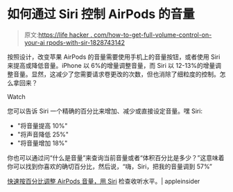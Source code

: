 # 如何通过 Siri 控制 AirPods 的音量

> 原文:[https://life hacker . com/how-to-get-full-volume-control-on-your-ai rpods-with-sir-1828743142](https://lifehacker.com/how-to-get-full-volume-control-on-your-airpods-with-sir-1828743142)

按照设计，改变苹果 AirPods 的音量需要使用手机上的音量按钮，或者使用 Siri 来提高或降低音量。iPhone 以 6%的增量调整音量，而 Siri 以 12-13%的增量调整音量。显然，这减少了您需要请求卷更改的次数，但也消除了细粒度的控制。怎么拿回来？

Watch

您可以告诉 Siri 一个精确的百分比来增加、减少或直接设定音量。嘿 Siri:

*   "将音量提高 10%"
*   "将声音降低 25%"
*   "将音量增加 18%"

你也可以通过问“什么是音量”来查询当前音量或者“体积百分比是多少？”这意味着你可以找到你喜欢的确切百分比，然后说，“嗨，Siri，把我的音量调到 57%”

[快速按百分比调整 AirPods 音量，用 Siri](https://appleinsider.com/articles/17/02/09/quickly-adjust-airpods-volume-by-percentage-and-check-listening-levels-with-siri) 检查收听水平。| appleinsider